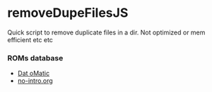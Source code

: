 # removeDupeFilesJS
Quick script to remove duplicate files in a dir. Not optimized or mem efficient etc etc

### ROMs database
* [Dat oMatic](https://datomatic.no-intro.org/index.php?page=download&fun=wut)
* [no-intro.org](https://www.no-intro.org/)

